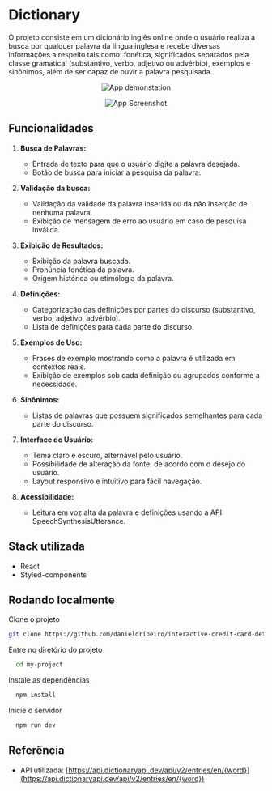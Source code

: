 
# Dictionary

O projeto consiste em um dicionário inglês online onde o usuário realiza a busca por qualquer palavra da língua inglesa e recebe diversas informações a respeito tais como: fonética, significados separados pela classe gramatical (substantivo, verbo, adjetivo ou advérbio), exemplos e sinônimos, além de ser capaz de ouvir a palavra pesquisada.

<p align="center">
  <img src="https://media2.giphy.com/media/v1.Y2lkPTc5MGI3NjExYWR4c3Z1aTQxbTJra2Nycnlvb2VqNXVlNHJ0M3VtdjBkNTVmdTFtZiZlcD12MV9pbnRlcm5naWZfYnlfaWQmY3Q9Zw/XCyhWpXQu7UKXqTzpk/giphy.gif" alt="App demonstation" />
</p>

<p align="center">
  <img src="https://uploaddeimagens.com.br/images/004/801/357/full/Blue_And_White_Modern_Responsive_Website_Development_Services_Instagram_Post_%281%29.png?1718817987" alt="App Screenshot" />
</p>

## Funcionalidades
1. **Busca de Palavras:**
   - Entrada de texto para que o usuário digite a palavra desejada.
   - Botão de busca para iniciar a pesquisa da palavra.

2. **Validação da busca:**
   - Validação da validade da palavra inserida ou da não inserção de nenhuma palavra.
   - Exibição de mensagem de erro ao usuário em caso de pesquisa inválida.

3. **Exibição de Resultados:**
   - Exibição da palavra buscada.
   - Pronúncia fonética da palavra.
   - Origem histórica ou etimologia da palavra.

4. **Definições:**
   - Categorização das definições por partes do discurso (substantivo, verbo, adjetivo, advérbio).
   - Lista de definições para cada parte do discurso.

5. **Exemplos de Uso:**
   - Frases de exemplo mostrando como a palavra é utilizada em contextos reais.
   - Exibição de exemplos sob cada definição ou agrupados conforme a necessidade.

6. **Sinônimos:**
   - Listas de palavras que possuem significados semelhantes para cada parte do discurso.

7. **Interface de Usuário:**
   - Tema claro e escuro, alternável pelo usuário.
   - Possibilidade de alteração da fonte, de acordo com o desejo do usuário.
   - Layout responsivo e intuitivo para fácil navegação.

8. **Acessibilidade:**
   - Leitura em voz alta da palavra e definições usando a API SpeechSynthesisUtterance.

## Stack utilizada

- React
- Styled-components

## Rodando localmente

Clone o projeto

```bash
git clone https://github.com/danieldribeiro/interactive-credit-card-details
```

Entre no diretório do projeto

```bash
  cd my-project
```

Instale as dependências

```bash
  npm install
```

Inicie o servidor

```bash
  npm run dev
```

## Referência

 - API utilizada: [https://api.dictionaryapi.dev/api/v2/entries/en/{word}](https://api.dictionaryapi.dev/api/v2/entries/en/{word})
